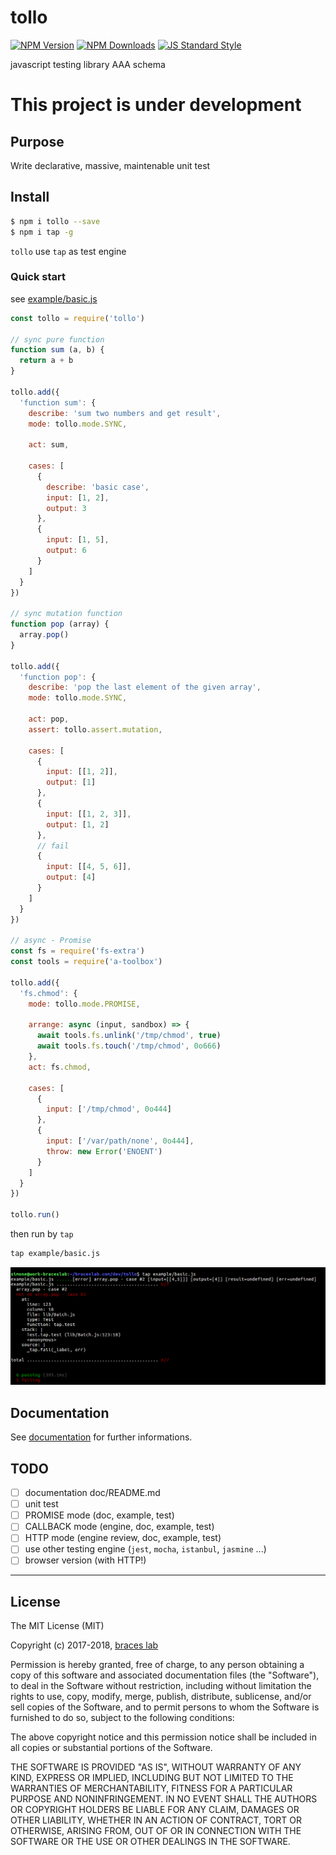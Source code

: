 # tollo

[![NPM Version](http://img.shields.io/npm/v/tollo.svg?style=flat)](https://www.npmjs.org/package/tollo)
[![NPM Downloads](https://img.shields.io/npm/dm/tollo.svg?style=flat)](https://www.npmjs.org/package/tollo)
[![JS Standard Style](https://img.shields.io/badge/code%20style-standard-brightgreen.svg)](http://standardjs.com/)

javascript testing library AAA schema

# This project is under development

## Purpose

Write declarative, massive, maintenable unit test  

## Install

````bash
$ npm i tollo --save
$ npm i tap -g
````

``tollo`` use ``tap`` as test engine

### Quick start

see [example/basic.js](./example/basic.js)

````js
const tollo = require('tollo')

// sync pure function
function sum (a, b) {
  return a + b
}

tollo.add({
  'function sum': {
    describe: 'sum two numbers and get result',
    mode: tollo.mode.SYNC,

    act: sum,

    cases: [
      {
        describe: 'basic case',
        input: [1, 2],
        output: 3
      },
      {
        input: [1, 5],
        output: 6
      }
    ]
  }
})

// sync mutation function
function pop (array) {
  array.pop()
}

tollo.add({
  'function pop': {
    describe: 'pop the last element of the given array',
    mode: tollo.mode.SYNC,

    act: pop,
    assert: tollo.assert.mutation,

    cases: [
      {
        input: [[1, 2]],
        output: [1]
      },
      {
        input: [[1, 2, 3]],
        output: [1, 2]
      },
      // fail
      {
        input: [[4, 5, 6]],
        output: [4]
      }      
    ]
  }
})

// async - Promise
const fs = require('fs-extra')
const tools = require('a-toolbox')

tollo.add({
  'fs.chmod': {
    mode: tollo.mode.PROMISE,

    arrange: async (input, sandbox) => {
      await tools.fs.unlink('/tmp/chmod', true)
      await tools.fs.touch('/tmp/chmod', 0o666)
    },
    act: fs.chmod,

    cases: [
      {
        input: ['/tmp/chmod', 0o444]
      },
      {
        input: ['/var/path/none', 0o444],
        throw: new Error('ENOENT')
      }
    ]
  }
})

tollo.run()
````

then run by ``tap``

````bash
tap example/basic.js
````

![output](./doc/img/basic-output.png)

## Documentation

See [documentation](./doc/README.md) for further informations.

## TODO

- [ ] documentation doc/README.md
- [ ] unit test
- [ ] PROMISE mode (doc, example, test)
- [ ] CALLBACK mode (engine, doc, example, test)
- [ ] HTTP mode (engine review, doc, example, test)
- [ ] use other testing engine (``jest``, ``mocha``, ``istanbul``, ``jasmine`` ...)
- [ ] browser version (with HTTP!)

---

## License

The MIT License (MIT)

Copyright (c) 2017-2018, [braces lab](https://braceslab.com)

Permission is hereby granted, free of charge, to any person obtaining a copy
of this software and associated documentation files (the "Software"), to deal
in the Software without restriction, including without limitation the rights
to use, copy, modify, merge, publish, distribute, sublicense, and/or sell
copies of the Software, and to permit persons to whom the Software is
furnished to do so, subject to the following conditions:

The above copyright notice and this permission notice shall be included in all
copies or substantial portions of the Software.

THE SOFTWARE IS PROVIDED "AS IS", WITHOUT WARRANTY OF ANY KIND, EXPRESS OR
IMPLIED, INCLUDING BUT NOT LIMITED TO THE WARRANTIES OF MERCHANTABILITY,
FITNESS FOR A PARTICULAR PURPOSE AND NONINFRINGEMENT. IN NO EVENT SHALL THE
AUTHORS OR COPYRIGHT HOLDERS BE LIABLE FOR ANY CLAIM, DAMAGES OR OTHER
LIABILITY, WHETHER IN AN ACTION OF CONTRACT, TORT OR OTHERWISE, ARISING FROM,
OUT OF OR IN CONNECTION WITH THE SOFTWARE OR THE USE OR OTHER DEALINGS IN THE
SOFTWARE.
